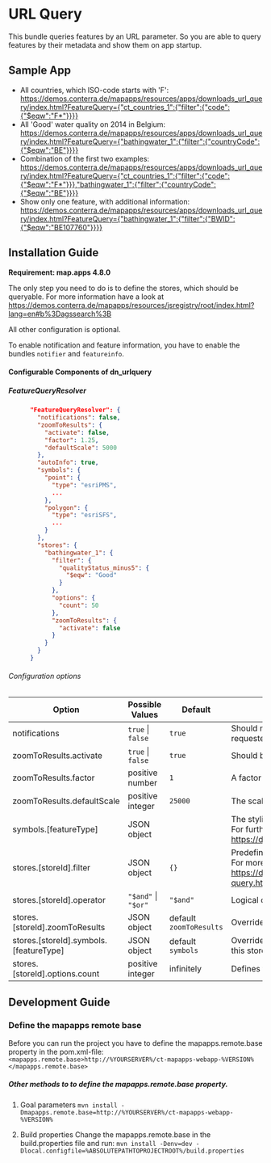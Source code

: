 # URL Query
This bundle queries features by an URL parameter.
So you are able to query features by their metadata and show them on app startup.

Sample App
------------------
* All countries, which ISO-code starts with 'F':
https://demos.conterra.de/mapapps/resources/apps/downloads_url_query/index.html?FeatureQuery={"ct_countries_1":{"filter":{"code":{"$eqw":"F*"}}}}
* All 'Good' water quality on 2014 in Belgium:
https://demos.conterra.de/mapapps/resources/apps/downloads_url_query/index.html?FeatureQuery={"bathingwater_1":{"filter":{"countryCode":{"$eqw":"BE"}}}}
* Combination of the first two examples:
https://demos.conterra.de/mapapps/resources/apps/downloads_url_query/index.html?FeatureQuery={"ct_countries_1":{"filter":{"code":{"$eqw":"F*"}}},"bathingwater_1":{"filter":{"countryCode":{"$eqw":"BE"}}}}
* Show only one feature, with additional information:
https://demos.conterra.de/mapapps/resources/apps/downloads_url_query/index.html?FeatureQuery={"bathingwater_1":{"filter":{"BWID":{"$eqw":"BE107760"}}}}

Installation Guide
------------------
**Requirement: map.apps 4.8.0**

The only step you need to do is to define the stores, which should be queryable.
For more information have a look at
https://demos.conterra.de/mapapps/resources/jsregistry/root/index.html?lang=en#b%3Dagssearch%3B

All other configuration is optional.

To enable notification and feature information, you have to enable the bundles ```notifier``` and ```featureinfo```.

#### Configurable Components of dn_urlquery

##### FeatureQueryResolver
```json
      "FeatureQueryResolver": {
        "notifications": false,
        "zoomToResults": {
          "activate": false,
          "factor": 1.25,
          "defaultScale": 5000
        },
        "autoInfo": true,
        "symbols": {
          "point": {
            "type": "esriPMS",
            ...
          },
          "polygon": {
            "type": "esriSFS",
            ...
          }
        },
        "stores": {
          "bathingwater_1": {
            "filter": {
              "qualityStatus_minus5": {
                "$eqw": "Good"
              }
            },
            "options": {
              "count": 50
            },
            "zoomToResults": {
              "activate": false
            }
          }
        }
      }
```

###### Configuration options
| Option                                 | Possible Values                 | Default                     | Description                                                                                                                                                                                                           |
|----------------------------------------|---------------------------------|-----------------------------|-----------------------------------------------------------------------------------------------------------------------------------------------------------------------------------------------------------------------|
| notifications                          | ```true``` &#124; ```false```   | ```true```                  | Should notifications shown, if an error occurred, e.g. to many features were requested?                                                                                                                               |
| zoomToResults.activate                 | ```true``` &#124; ```false```   | ```true```                  | Should be zoomed to all requested features?                                                                                                                                                                           |
| zoomToResults.factor                   | positive number                 | ```1```                     | A factor of the zoom extent, to get a border around all requested features                                                                                                                                            |
| zoomToResults.defaultScale             | positive integer                | ```25000```                 | The scale used, if no extent could created from the features                                                                                                                                                          |
| symbols.[featureType]                  | JSON object                     |                             | The styling information, how to render the features.<br> For further information have a look at <br> https://developers.arcgis.com/javascript/latest/api-reference/esri-symbols.html                                  |
| stores.[storeId].filter                | JSON object                     | ```{}```                    | Predefined filters, to limit the access to the features. <br> For more information have a look at <br> https://docs.conterra.de/en/mapapps/latest/developersguide/concepts/complex-query.html#_complex_query_language |
| stores.[storeId].operator              | ```"$and"``` &#124; ```"$or"``` | ```"$and"```                | Logical operator to combine the predefined filters with the user-defined one.                                                                                                                                         |
| stores.[storeId].zoomToResults         | JSON object                     | default ```zoomToResults``` | Overrides the default zoomToResults to change the behavior of every store.                                                                                                                                            |
| stores.[storeId].symbols.[featureType] | JSON object                     | default ```symbols```       | Overrides the default symbols to change the styling of the features provides by this store                                                                                                                            |
| stores.[storeId].options.count         | positive integer                | infinitely                  | Defines the limit of requested features. If more returned, no feature will be shown.                                                                                                                                  |

Development Guide
------------------
### Define the mapapps remote base
Before you can run the project you have to define the mapapps.remote.base property in the pom.xml-file:
`<mapapps.remote.base>http://%YOURSERVER%/ct-mapapps-webapp-%VERSION%</mapapps.remote.base>`

##### Other methods to to define the mapapps.remote.base property.
1. Goal parameters
`mvn install -Dmapapps.remote.base=http://%YOURSERVER%/ct-mapapps-webapp-%VERSION%`

2. Build properties
Change the mapapps.remote.base in the build.properties file and run:
`mvn install -Denv=dev -Dlocal.configfile=%ABSOLUTEPATHTOPROJECTROOT%/build.properties`
